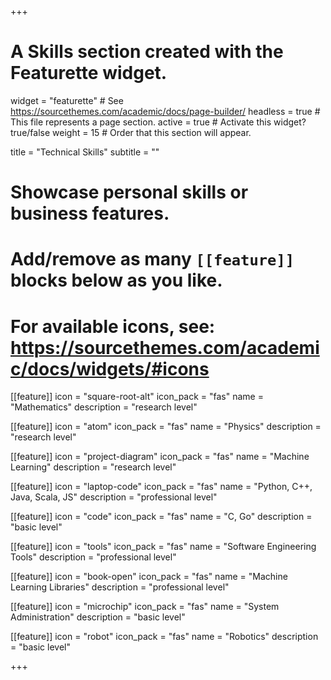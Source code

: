+++
# A Skills section created with the Featurette widget.
widget = "featurette"  # See https://sourcethemes.com/academic/docs/page-builder/
headless = true  # This file represents a page section.
active = true  # Activate this widget? true/false
weight = 15  # Order that this section will appear.

title = "Technical Skills"
subtitle = ""

# Showcase personal skills or business features.
# 
# Add/remove as many `[[feature]]` blocks below as you like.
# 
# For available icons, see: https://sourcethemes.com/academic/docs/widgets/#icons

[[feature]]
  icon = "square-root-alt"
  icon_pack = "fas"
  name = "Mathematics"
  description = "research level"
  
[[feature]]
  icon = "atom"
  icon_pack = "fas"
  name = "Physics"
  description = "research level" 
  
[[feature]]
  icon = "project-diagram"
  icon_pack = "fas"
  name = "Machine Learning"
  description = "research level"

[[feature]]
  icon = "laptop-code"
  icon_pack = "fas"
  name = "Python, C++, Java, Scala, JS"
  description = "professional level"

[[feature]]
  icon = "code"
  icon_pack = "fas"
  name = "C, Go"
  description = "basic level"

[[feature]]
  icon = "tools"
  icon_pack = "fas"
  name = "Software Engineering Tools"
  description = "professional level"

[[feature]]
  icon = "book-open"
  icon_pack = "fas"
  name = "Machine Learning Libraries"
  description = "professional level"

[[feature]]
  icon = "microchip"
  icon_pack = "fas"
  name = "System Administration"
  description = "basic level"

[[feature]]
  icon = "robot"
  icon_pack = "fas"
  name = "Robotics"
  description = "basic level"

+++
